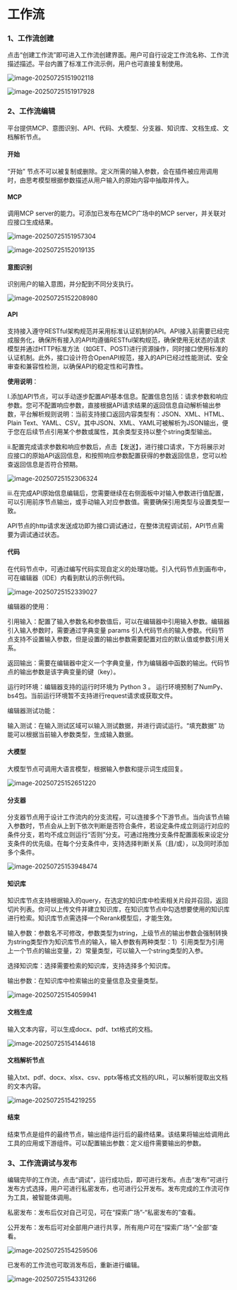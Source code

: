 # 工作流

### **1、工作流创建**

点击“创建工作流”即可进入工作流创建界面。用户可自行设定工作流名称、工作流描述描述。平台内置了标准工作流示例，用户也可直接复制使用。

![image-20250725151902118](assets/image-20250725151902118.png)

![image-20250725151917928](assets/image-20250725151917928.png)

### **2、工作流编辑**

平台提供MCP、意图识别、API、代码、大模型、分支器、知识库、文档生成、文档解析节点。

#### **开始**

“开始” 节点不可以被复制或删除。定义所需的输入参数，会在插件被应用调用时，由思考模型根据参数描述从用户输入的原始内容中抽取并传入。

#### **MCP**

调用MCP server的能力。可添加已发布在MCP广场中的MCP server，并关联对应接口生成结果。

![image-20250725151957304](assets/image-20250725151957304.png)

![image-20250725152019135](assets/image-20250725152019135.png)

#### **意图识别**

识别用户的输入意图，并分配到不同分支执行。

![image-20250725152208980](assets/image-20250725152208980.png)

#### **API**

支持接入遵守RESTful架构规范并采用标准认证机制的API。API接入前需要已经完成服务化，确保所有接入的API均遵循RESTful架构规范，确保使用无状态的请求模型并通过HTTP标准方法（如GET、POST)进行资源操作，同时接口使用标准的认证机制。此外，接口设计符合OpenAPI规范，接入的API已经过性能测试、安全审查和兼容性检测，以确保API的稳定性和可靠性。

**使用说明**：

I.添加API节点，可以手动逐步配置API基本信息。配置信息包括：请求参数和响应参数。您可不配置响应参数，直接根据API请求结果的返回信息自动解析输出参数，平台解析规则说明：当前支持接口返回内容类型有：JSON、XML、HTML、Plain Text、YAML、CSV。其中JSON、XML、YAML可被解析为JSON输出，便于您在后续节点引用某个参数或属性，其余类型支持以整个string类型输出。

ii.配置完成请求参数和响应参数后，点击【发送】，进行接口请求，下方将展示对应接口的原始API返回信息，和按照响应参数配置获得的参数返回信息，您可以检查返回信息是否符合预期。

![image-20250725152306324](assets/image-20250725152306324.png)

iii.在完成API原始信息编辑后，您需要继续在右侧面板中对输入参数进行值配置，可以引用前序节点输出，或手动输入对应参数值。需要确保引用类型与设置类型一致。

API节点的http请求发送成功即为接口调试通过，在整体流程调试前，API节点需要为调试通过状态。

#### **代码**

在代码节点中，可通过编写代码实现自定义的处理功能。引入代码节点到画布中，可在编辑器（IDE）内看到默认的示例代码。

![image-20250725152339027](assets/image-20250725152339027.png)

编辑器的使用：

引用输入：配置了输入参数名和参数值后，可以在编辑器中引用输入参数。编辑器引入输入参数时，需要通过字典变量 params 引入代码节点的输入参数。代码节点支持不设置输入参数，但是设置的输出参数需要配置对应的默认值或参数引用关系。

返回输出：需要在编辑器中定义一个字典变量，作为编辑器中函数的输出。代码节点的输出参数是该字典变量的键（key）。

运行时环境：编辑器支持的运行时环境为 Python 3 。 运行环境预制了NumPy、bs4包。当前运行环境暂不支持进行request请求或获取文件。

编辑器测试功能：

输入测试：在输入测试区域可以输入测试数据，并进行调试运行。“填充数据” 功能可以根据当前输入参数类型，生成输入数据。

#### **大模型**

大模型节点可调用大语言模型，根据输入参数和提示词生成回复。

![image-20250725152651220](assets/image-20250725152651220.png)

#### **分支器**

分支器节点用于设计工作流内的分支流程，可以连接多个下游节点。当向该节点输入参数时，节点会从上到下依次判断是否符合条件，若设定条件成立则运行对应的条件分支，若均不成立则运行“否则”分支。可通过拖拽分支条件配置面板来设定分支条件的优先级。在每个分支条件中，支持选择判断关系（且/或），以及同时添加多个条件。

![image-20250725153948474](assets/image-20250725153948474.png)

#### **知识库**

知识库节点支持根据输入的query，在选定的知识库中检索相关片段并召回，返回切片列表。你可以上传文件并建立知识库，在知识库节点中勾选想要使用的知识库进行检索。知识库节点需选择一个Rerank模型后，才能生效。

输入参数：参数名不可修改，参数类型为string，上级节点的输出参数会强制转换为string类型作为知识库节点的输入，输入参数有两种类型：1）引用类型为引用上一个节点的输出变量，2）常量类型，可以输入一个string类型的入参。

选择知识库：选择需要检索的知识库，支持选择多个知识库。

输出参数：在知识库中检索输出的变量信息及变量类型。

![image-20250725154059941](assets/image-20250725154059941.png)

#### **文档生成**

输入文本内容，可以生成docx、pdf、txt格式的文档。

![image-20250725154144618](assets/image-20250725154144618.png)

#### **文档解析节点**

输入txt、pdf、docx、xlsx、csv、pptx等格式文档的URL，可以解析提取出文档的文本内容。

![image-20250725154219255](assets/image-20250725154219255.png)

#### **结束**

结束节点是组件的最终节点，输出组件运行后的最终结果。该结果将输出给调用此工具的应用或下游组件。可以配置输出参数：定义组件需要输出的参数。

### **3、工作流调试与发布**

编辑完毕的工作流，点击“调试”，运行成功后，即可进行发布。点击“发布”可进行发布方式选择，用户可进行私密发布，也可进行公开发布。发布完成的工作流可作为工具，被智能体调用。

私密发布：发布后仅对自己可见，可在“探索广场”-“私密发布的”查看。

公开发布：发布后可对全部用户进行共享，所有用户可在“探索广场”-“全部”查看。

![image-20250725154259506](assets/image-20250725154259506.png)

已发布的工作流也可取消发布后，重新进行编辑。

![image-20250725154331266](assets/image-20250725154331266.png)